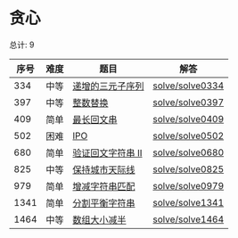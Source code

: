 # 贪心

<!--- table -->


总计: 9

| 序号 | 难度 | 题目                    | 解答                      |
| ---- | ---- | ------------------ | ---------------- |
| 334 | 中等 | [递增的三元子序列](https://leetcode-cn.com/problems/increasing-triplet-subsequence/) | [solve/solve0334](../solve/solve0334)|
| 397 | 中等 | [整数替换](https://leetcode-cn.com/problems/integer-replacement/) | [solve/solve0397](../solve/solve0397)|
| 409 | 简单 | [最长回文串](https://leetcode-cn.com/problems/longest-palindrome/) | [solve/solve0409](../solve/solve0409)|
| 502 | 困难 | [IPO](https://leetcode-cn.com/problems/ipo/) | [solve/solve0502](../solve/solve0502)|
| 680 | 简单 | [验证回文字符串 Ⅱ](https://leetcode-cn.com/problems/valid-palindrome-ii/) | [solve/solve0680](../solve/solve0680)|
| 825 | 中等 | [保持城市天际线](https://leetcode-cn.com/problems/max-increase-to-keep-city-skyline/) | [solve/solve0825](../solve/solve0825)|
| 979 | 简单 | [增减字符串匹配](https://leetcode-cn.com/problems/di-string-match/) | [solve/solve0979](../solve/solve0979)|
| 1341 | 简单 | [分割平衡字符串](https://leetcode-cn.com/problems/split-a-string-in-balanced-strings/) | [solve/solve1341](../solve/solve1341)|
| 1464 | 中等 | [数组大小减半](https://leetcode-cn.com/problems/reduce-array-size-to-the-half/) | [solve/solve1464](../solve/solve1464)|
